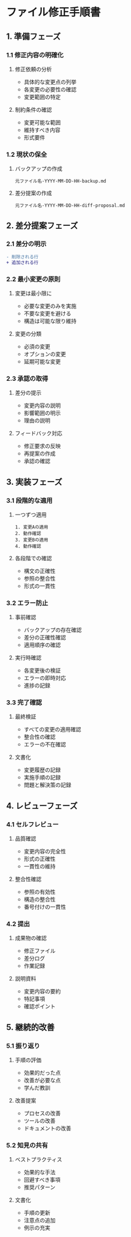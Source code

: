 # ファイル修正手順書

## 1. 準備フェーズ

### 1.1 修正内容の明確化

1. 修正依頼の分析
   - 具体的な変更点の列挙
   - 各変更の必要性の確認
   - 変更範囲の特定

2. 制約条件の確認
   - 変更可能な範囲
   - 維持すべき内容
   - 形式要件

### 1.2 現状の保全

1. バックアップの作成
   ```
   元ファイル名-YYYY-MM-DD-HH-backup.md
   ```

2. 差分提案の作成
   ```
   元ファイル名-YYYY-MM-DD-HH-diff-proposal.md
   ```

## 2. 差分提案フェーズ

### 2.1 差分の明示

```diff
- 削除される行
+ 追加される行
```

### 2.2 最小変更の原則

1. 変更は最小限に
   - 必要な変更のみを実施
   - 不要な変更を避ける
   - 構造は可能な限り維持

2. 変更の分類
   - 必須の変更
   - オプションの変更
   - 延期可能な変更

### 2.3 承認の取得

1. 差分の提示
   - 変更内容の説明
   - 影響範囲の明示
   - 理由の説明

2. フィードバック対応
   - 修正要求の反映
   - 再提案の作成
   - 承認の確認

## 3. 実装フェーズ

### 3.1 段階的な適用

1. 一つずつ適用
   ```
   1. 変更Aの適用
   2. 動作確認
   3. 変更Bの適用
   4. 動作確認
   ```

2. 各段階での確認
   - 構文の正確性
   - 参照の整合性
   - 形式の一貫性

### 3.2 エラー防止

1. 事前確認
   - バックアップの存在確認
   - 差分の正確性確認
   - 適用順序の確認

2. 実行時確認
   - 各変更後の検証
   - エラーの即時対応
   - 進捗の記録

### 3.3 完了確認

1. 最終検証
   - すべての変更の適用確認
   - 整合性の確認
   - エラーの不在確認

2. 文書化
   - 変更履歴の記録
   - 実施手順の記録
   - 問題と解決策の記録

## 4. レビューフェーズ

### 4.1 セルフレビュー

1. 品質確認
   - 変更内容の完全性
   - 形式の正確性
   - 一貫性の維持

2. 整合性確認
   - 参照の有効性
   - 構造の整合性
   - 番号付けの一貫性

### 4.2 提出

1. 成果物の確認
   - 修正ファイル
   - 差分ログ
   - 作業記録

2. 説明資料
   - 変更内容の要約
   - 特記事項
   - 確認ポイント

## 5. 継続的改善

### 5.1 振り返り

1. 手順の評価
   - 効果的だった点
   - 改善が必要な点
   - 学んだ教訓

2. 改善提案
   - プロセスの改善
   - ツールの改善
   - ドキュメントの改善

### 5.2 知見の共有

1. ベストプラクティス
   - 効果的な手法
   - 回避すべき事項
   - 推奨パターン

2. 文書化
   - 手順の更新
   - 注意点の追加
   - 例示の充実
